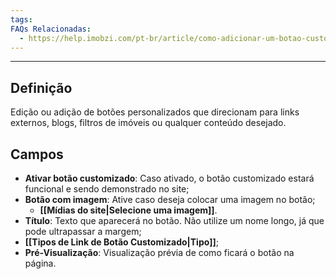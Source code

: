 ```yaml
---
tags:
FAQs Relacionadas:
  - https://help.imobzi.com/pt-br/article/como-adicionar-um-botao-customizado-na-home-do-site-xyt730/
---
```

---
## Definição

Edição ou adição de botões personalizados que direcionam para links externos, blogs, filtros de imóveis ou qualquer conteúdo desejado.

## Campos

- **Ativar botão customizado**: Caso ativado, o botão customizado estará funcional e sendo demonstrado no site;
- **Botão com imagem**: Ative caso deseja colocar uma imagem no botão;
	- **[[Mídias do site|Selecione uma imagem]]**.
- **Título**: Texto que aparecerá no botão. Não utilize um nome longo, já que pode ultrapassar a margem;
- **[[Tipos de Link de Botão Customizado|Tipo]]**;
- **Pré-Visualização**: Visualização prévia de como ficará o botão na página.